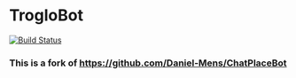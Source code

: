 # TrogloBot

[![Build Status](https://travis-ci.org/{TheDefault1}/{TrogloBot}.png?branch=master)](https://travis-ci.org/{TheDefault1}/{TrogloBot})
### This is a fork of https://github.com/Daniel-Mens/ChatPlaceBot
### 
